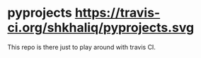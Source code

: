 # pyprojects https://travis-ci.org/shkhaliq/pyprojects.svg

This repo is there just to play around with travis CI.
